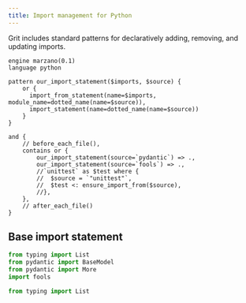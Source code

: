 ```yaml
---
title: Import management for Python
---
```


Grit includes standard patterns for declaratively adding, removing, and updating imports.

```grit
engine marzano(0.1)
language python

pattern our_import_statement($imports, $source) {
    or {
      import_from_statement(name=$imports, module_name=dotted_name(name=$source)),
      import_statement(name=dotted_name(name=$source))
    }
}

and {
    // before_each_file(),
    contains or {
        our_import_statement(source=`pydantic`) => .,
        our_import_statement(source=`fools`) => .,
        //`unittest` as $test where {
        //  $source = `"unittest"`,
        //  $test <: ensure_import_from($source),
        //},
    },
    // after_each_file()
}
```

## Base import statement

```python
from typing import List
from pydantic import BaseModel
from pydantic import More
import fools
```

```python
from typing import List



```
